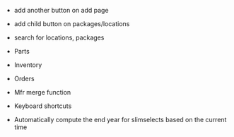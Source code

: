 * add another button on add page
* add child button on packages/locations
* search for locations, packages


* Parts
* Inventory
* Orders

* Mfr merge function
* Keyboard shortcuts
* Automatically compute the end year for slimselects based on the current time
